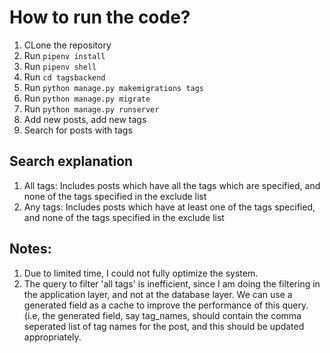 # How to run the code?
1. CLone the repository
2. Run `pipenv install`
3. Run `pipenv shell`
4. Run `cd tagsbackend`
5. Run `python manage.py makemigrations tags`
6. Run `python manage.py migrate`
7. Run `python manage.py runserver`
8. Add new posts, add new tags
9. Search for posts with tags

## Search explanation
1. All tags: Includes posts which have all the tags which are specified, and none of the tags specified in the exclude list
2. Any tags: Includes posts which have at least one of the tags specified, and none of the tags specified in the exclude list


## Notes:
1. Due to limited time, I could not fully optimize the system.
2. The query to filter 'all tags' is inefficient, since I am doing the filtering in the application layer, and not at the database layer.
   We can use a generated field as a cache to improve the performance of this query. (i.e, the generated field, say tag_names, should contain
   the comma seperated list of tag names for the post, and this should be updated appropriately.
